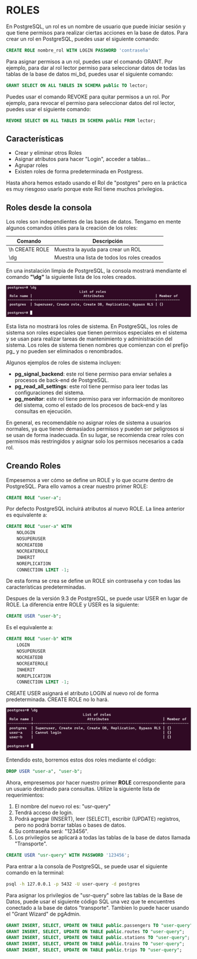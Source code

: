 # ROLES

En PostgreSQL, un rol es un nombre de usuario que puede iniciar sesión y que tiene permisos para realizar ciertas acciones en la base de datos. Para crear un rol en PostgreSQL, puedes usar el siguiente comando:

```sql
CREATE ROLE nombre_rol WITH LOGIN PASSWORD 'contraseña'
```

Para asignar permisos a un rol, puedes usar el comando GRANT. Por ejemplo, para dar al rol lector permiso para seleccionar datos de todas las tablas de la base de datos mi_bd, puedes usar el siguiente comando:

```sql
GRANT SELECT ON ALL TABLES IN SCHEMA public TO lector;
```

Puedes usar el comando REVOKE para quitar permisos a un rol. Por ejemplo, para revocar el permiso para seleccionar datos del rol lector, puedes usar el siguiente comando:

```sql
REVOKE SELECT ON ALL TABLES IN SCHEMA public FROM lector;
```

## Características

* Crear y eliminar otros Roles
* Asignar atributos para hacer "Login", acceder a tablas...
* Agrupar roles
* Existen roles de forma predeterminada en Postgress. 

Hasta ahora hemos estado usando el Rol de "postgres" pero en la práctica es muy riesgoso usarlo porque este Rol tiene muchos privilegios.

## Roles desde la consola

Los roles son independientes de las bases de datos. Tengamo en mente algunos comandos útiles para la creación de los roles:

| Comando | Descripción |
| ------ | ------ |
| \h CREATE ROLE | Muestra la ayuda para crear un ROL |
| \dg | Muestra una lista de todos los roles creados |

En una instalación limpia de PostgreSQL, la consola mostrará mendiante el comando **"\dg"** la siguiente lista de los roles creados.

<img src="img/pic2.png" width="600">

Esta lista no mostrará los roles de sistema. En PostgreSQL, los roles de sistema son roles especiales que tienen permisos especiales en el sistema y se usan para realizar tareas de mantenimiento y administración del sistema. Los roles de sistema tienen nombres que comienzan con el prefijo pg_ y no pueden ser eliminados o renombrados.

Algunos ejemplos de roles de sistema incluyen:

* **pg_signal_backend**: este rol tiene permiso para enviar señales a procesos de back-end de PostgreSQL.
* **pg_read_all_settings**: este rol tiene permiso para leer todas las configuraciones del sistema.
* **pg_monitor**: este rol tiene permiso para ver información de monitoreo del sistema, como el estado de los procesos de back-end y las consultas en ejecución.

En general, es recomendable no asignar roles de sistema a usuarios normales, ya que tienen demasiados permisos y pueden ser peligrosos si se usan de forma inadecuada. En su lugar, se recomienda crear roles con permisos más restringidos y asignar solo los permisos necesarios a cada rol.

## Creando Roles

Empesemos a ver cómo se define un ROLE y lo que ocurre dentro de PostgreSQL. Para ello vamos a crear nuestro primer ROLE:

```sql
CREATE ROLE "user-a";
```

Por defecto PostgreSQL incluirá atributos al nuevo ROLE. La linea anterior es equivalente a:

```sql
CREATE ROLE "user-a" WITH
	NOLOGIN
	NOSUPERUSER
	NOCREATEDB
	NOCREATEROLE
	INHERIT
	NOREPLICATION
	CONNECTION LIMIT -1;
```

De esta forma se crea se define un ROLE sin contraseña y con todas las características predeterminadas.

Despues de la versión 9.3 de PostgreSQL, se puede usar USER en lugar de ROLE. La diferencia entre ROLE y USER es la siguiente:

```sql
CREATE USER "user-b";
```

Es el equivalente a:

```sql
CREATE ROLE "user-b" WITH
	LOGIN
	NOSUPERUSER
	NOCREATEDB
	NOCREATEROLE
	INHERIT
	NOREPLICATION
	CONNECTION LIMIT -1;
```
CREATE USER asignará el atributo LOGIN al nuevo rol de forma predeterminada. CREATE ROLE no lo hará.

<img src="img/pic3.png" width="600">

Entendido esto, borremos estos dos roles mediante el código: 

```sql
DROP USER "user-a", "user-b";
```

Ahora, empresemos por hacer nuestro primer **ROLE** correspondiente para un usuario destinado para consultas. 
Utilize la siguiente lista de requerimientos:

1. El nombre del nuevo rol es: "usr-query"
2. Tendrá acceso de login.
3. Podrá agregar (INSERT), leer (SELECT), escribir (UPDATE) registros, pero no podrá borrar tablas o bases de datos.
4. Su contraseña será: "123456".
5. Los privilegios se aplicará a todas las tablas de la base de datos llamada "Transporte".


```sql
CREATE USER "usr-query" WITH PASSWORD '123456';
```

Para entrar a la consola de PostgreSQL, se puede usar el siguiente comando en la terminal:

```bash
psql -h 127.0.0.1 -p 5432 -U user-query -d postgres
```

Para asignar los privilegios de "usr-query" sobre las tablas de la Base de Datos, puede usar el siguiente código SQL una vez que te encuentres conectado a la base de datos "transporte". Tambien lo puede hacer usando el "Grant Wizard" de pgAdmin.

```sql
GRANT INSERT, SELECT, UPDATE ON TABLE public.passengers TO "user-query";
GRANT INSERT, SELECT, UPDATE ON TABLE public.routes TO "user-query";
GRANT INSERT, SELECT, UPDATE ON TABLE public.stations TO "user-query";
GRANT INSERT, SELECT, UPDATE ON TABLE public.trains TO "user-query";
GRANT INSERT, SELECT, UPDATE ON TABLE public.trips TO "user-query";
```
